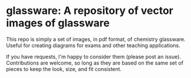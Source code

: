 # glassware: A repository of vector images of glassware

This repo is simply a set of images, in pdf format, of chemistry glassware. Useful for creating diagrams for exams and other teaching applications.

If you have requests, I'm happy to consider them (please post an issue). Contributions are welcome, so long as they are based on the same set of pieces to keep the look, size, and fit consistent.